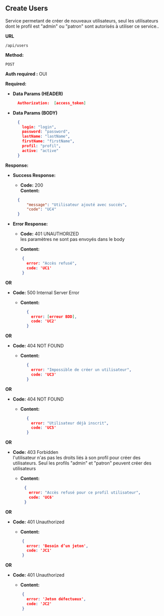 ## **Create Users**

Service permetant de créer de nouveaux utilisateurs, seul les utilisateurs dont le profil est "admin" ou "patron" sont autorisés à utiliser ce service..

**URL**

    /api/users

**Method:**

`POST`

**Auth required :**  OUI

**Required:**
- **Data Params (HEADER)**
    ```json
      Authorization:  [access_token]
    ```

- **Data Params (BODY)**
    ```json
      {
        login: "login",
        password: "password",
        lastName: "lastName",
        firstName: "firstName",
        profil: "profil",
        active: "active"
      }
    ```

**Response:**
- **Success Response:**

    - **Code:** 200 <br />
      **Content:**

    ```json
      {
          "message": "Utilisateur ajouté avec succés",
          "code": "UC4"
      }
    ```
- **Error Response:**

    - **Code:** 401 UNAUTHORIZED <br />
      les paramètres ne sont pas envoyés dans le body
  
    - **Content:**
    ```json
        {
          error: "Accès refusé",
          code: 'UC1'
        }
    ```
**OR**
- **Code:** 500 Internal Server Error  <br />
 
  - **Content:**
  ```json
        {
          error: [erreur BDD],
          code: 'UC2'
        }
  ```
**OR**
- **Code:**  404 NOT FOUND <br />

  - **Content:**
  ```json
        {
          error: "Impossible de créer un utilisateur",
          code: 'UC3'
        }
  ```
**OR**
- **Code:**  404 NOT FOUND <br />

  - **Content:**
  ```json
        {
          error: "Utilisateur déjà inscrit",
          code: 'UC5'
        }
  ```
**OR**
- **Code:**  403 Forbidden <br />
  l'utilisateur n'as pas les droits liés à son profil pour créer des utilisateurs. Seul les profils "admin" et "patron" peuvent créer des utilisateurs

  - **Content:**
  ```json
       {
         error: "Accès refusé pour ce profil utilisateur",
         code: 'UC6'
       }
  ```
**OR**
- **Code:**  401 Unauthorized <br />
  
  - **Content:**    
  ```json
      {
        error: 'Besoin d’un jeton',
        code: 'JC1'
      }
  ```
**OR**
- **Code:**  401 Unauthorized <br />

  - **Content:**
  ```json
      {
        error: 'Jeton défectueux',
        code: 'JC2'
      }
  ```





